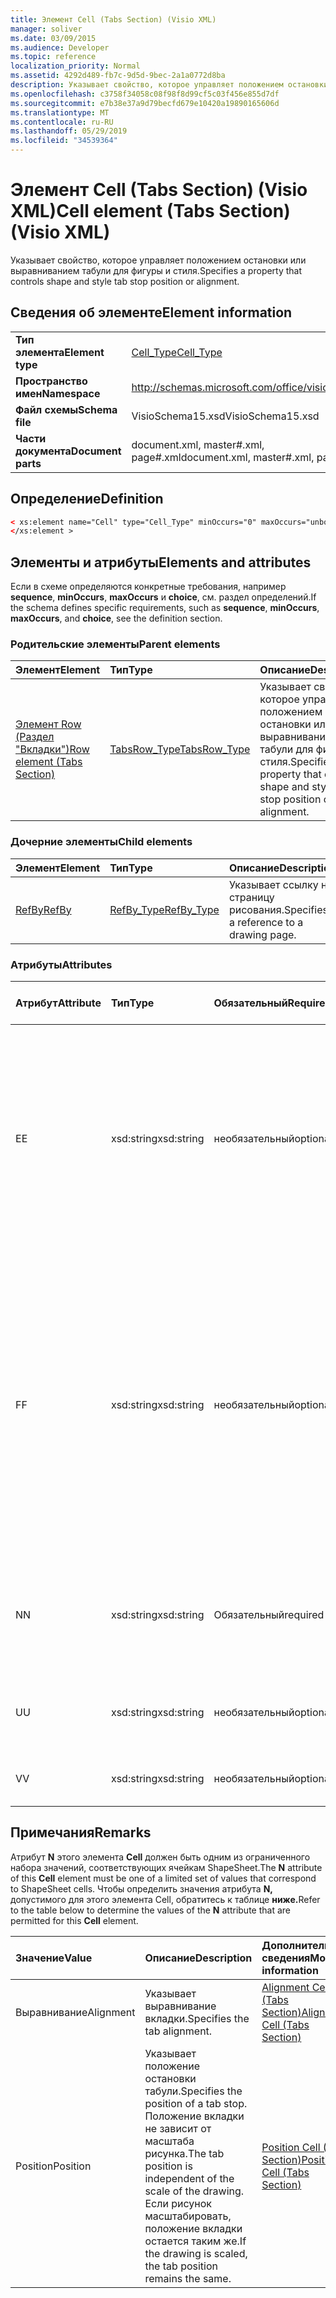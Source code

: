 ```yaml
---
title: Элемент Cell (Tabs Section) (Visio XML)
manager: soliver
ms.date: 03/09/2015
ms.audience: Developer
ms.topic: reference
localization_priority: Normal
ms.assetid: 4292d489-fb7c-9d5d-9bec-2a1a0772d8ba
description: Указывает свойство, которое управляет положением остановки или выравниванием табули для фигуры и стиля.
ms.openlocfilehash: c3758f34058c08f98f8d99cf5c03f456e855d7df
ms.sourcegitcommit: e7b38e37a9d79becfd679e10420a19890165606d
ms.translationtype: MT
ms.contentlocale: ru-RU
ms.lasthandoff: 05/29/2019
ms.locfileid: "34539364"
---
```

# <a name="cell-element-tabs-section-visio-xml"></a><span data-ttu-id="bd065-103">Элемент Cell (Tabs Section) (Visio XML)</span><span class="sxs-lookup"><span data-stu-id="bd065-103">Cell element (Tabs Section) (Visio XML)</span></span>

<span data-ttu-id="bd065-104">Указывает свойство, которое управляет положением остановки или выравниванием табули для фигуры и стиля.</span><span class="sxs-lookup"><span data-stu-id="bd065-104">Specifies a property that controls shape and style tab stop position or alignment.</span></span> 
  
## <a name="element-information"></a><span data-ttu-id="bd065-105">Сведения об элементе</span><span class="sxs-lookup"><span data-stu-id="bd065-105">Element information</span></span>

|||
|:-----|:-----|
|<span data-ttu-id="bd065-106">**Тип элемента**</span><span class="sxs-lookup"><span data-stu-id="bd065-106">**Element type**</span></span> <br/> |[<span data-ttu-id="bd065-107">Cell_Type</span><span class="sxs-lookup"><span data-stu-id="bd065-107">Cell_Type</span></span>](cell_type-complextypevisio-xml.md) <br/> |
|<span data-ttu-id="bd065-108">**Пространство имен**</span><span class="sxs-lookup"><span data-stu-id="bd065-108">**Namespace**</span></span> <br/> |http://schemas.microsoft.com/office/visio/2012/main  <br/> |
|<span data-ttu-id="bd065-109">**Файл схемы**</span><span class="sxs-lookup"><span data-stu-id="bd065-109">**Schema file**</span></span> <br/> |<span data-ttu-id="bd065-110">VisioSchema15.xsd</span><span class="sxs-lookup"><span data-stu-id="bd065-110">VisioSchema15.xsd</span></span>  <br/> |
|<span data-ttu-id="bd065-111">**Части документа**</span><span class="sxs-lookup"><span data-stu-id="bd065-111">**Document parts**</span></span> <br/> |<span data-ttu-id="bd065-112">document.xml, master#.xml, page#.xml</span><span class="sxs-lookup"><span data-stu-id="bd065-112">document.xml, master#.xml, page#.xml</span></span>  <br/> |
   
## <a name="definition"></a><span data-ttu-id="bd065-113">Определение</span><span class="sxs-lookup"><span data-stu-id="bd065-113">Definition</span></span>

```XML
< xs:element name="Cell" type="Cell_Type" minOccurs="0" maxOccurs="unbounded" >
</xs:element >
```

## <a name="elements-and-attributes"></a><span data-ttu-id="bd065-114">Элементы и атрибуты</span><span class="sxs-lookup"><span data-stu-id="bd065-114">Elements and attributes</span></span>

<span data-ttu-id="bd065-115">Если в схеме определяются конкретные требования, например **sequence**, **minOccurs**, **maxOccurs** и **choice**, см. раздел определений.</span><span class="sxs-lookup"><span data-stu-id="bd065-115">If the schema defines specific requirements, such as **sequence**, **minOccurs**, **maxOccurs**, and **choice**, see the definition section.</span></span> 
  
### <a name="parent-elements"></a><span data-ttu-id="bd065-116">Родительские элементы</span><span class="sxs-lookup"><span data-stu-id="bd065-116">Parent elements</span></span>

|<span data-ttu-id="bd065-117">**Элемент**</span><span class="sxs-lookup"><span data-stu-id="bd065-117">**Element**</span></span>|<span data-ttu-id="bd065-118">**Тип**</span><span class="sxs-lookup"><span data-stu-id="bd065-118">**Type**</span></span>|<span data-ttu-id="bd065-119">**Описание**</span><span class="sxs-lookup"><span data-stu-id="bd065-119">**Description**</span></span>|
|:-----|:-----|:-----|
|[<span data-ttu-id="bd065-120">Элемент Row (Раздел "Вкладки")</span><span class="sxs-lookup"><span data-stu-id="bd065-120">Row element (Tabs Section)</span></span>](row-element-tabs-sectionvisio-xml.md) <br/> |[<span data-ttu-id="bd065-121">TabsRow_Type</span><span class="sxs-lookup"><span data-stu-id="bd065-121">TabsRow_Type</span></span>](tabsrow_type-complextypevisio-xml.md) <br/> |<span data-ttu-id="bd065-122">Указывает свойство, которое управляет положением остановки или выравниванием табули для фигуры и стиля.</span><span class="sxs-lookup"><span data-stu-id="bd065-122">Specifies a property that controls shape and style tab stop position or alignment.</span></span>  <br/> |
   
### <a name="child-elements"></a><span data-ttu-id="bd065-123">Дочерние элементы</span><span class="sxs-lookup"><span data-stu-id="bd065-123">Child elements</span></span>

|<span data-ttu-id="bd065-124">**Элемент**</span><span class="sxs-lookup"><span data-stu-id="bd065-124">**Element**</span></span>|<span data-ttu-id="bd065-125">**Тип**</span><span class="sxs-lookup"><span data-stu-id="bd065-125">**Type**</span></span>|<span data-ttu-id="bd065-126">**Описание**</span><span class="sxs-lookup"><span data-stu-id="bd065-126">**Description**</span></span>|
|:-----|:-----|:-----|
|[<span data-ttu-id="bd065-127">RefBy</span><span class="sxs-lookup"><span data-stu-id="bd065-127">RefBy</span></span>](refby-element-cell_type-complextypevisio-xml.md) <br/> |[<span data-ttu-id="bd065-128">RefBy_Type</span><span class="sxs-lookup"><span data-stu-id="bd065-128">RefBy_Type</span></span>](refby_type-complextypevisio-xml.md) <br/> |<span data-ttu-id="bd065-129">Указывает ссылку на страницу рисования.</span><span class="sxs-lookup"><span data-stu-id="bd065-129">Specifies a reference to a drawing page.</span></span>  <br/> |
   
### <a name="attributes"></a><span data-ttu-id="bd065-130">Атрибуты</span><span class="sxs-lookup"><span data-stu-id="bd065-130">Attributes</span></span>

|<span data-ttu-id="bd065-131">**Атрибут**</span><span class="sxs-lookup"><span data-stu-id="bd065-131">**Attribute**</span></span>|<span data-ttu-id="bd065-132">**Тип**</span><span class="sxs-lookup"><span data-stu-id="bd065-132">**Type**</span></span>|<span data-ttu-id="bd065-133">**Обязательный**</span><span class="sxs-lookup"><span data-stu-id="bd065-133">**Required**</span></span>|<span data-ttu-id="bd065-134">**Описание**</span><span class="sxs-lookup"><span data-stu-id="bd065-134">**Description**</span></span>|<span data-ttu-id="bd065-135">**Возможные значения**</span><span class="sxs-lookup"><span data-stu-id="bd065-135">**Possible values**</span></span>|
|:-----|:-----|:-----|:-----|:-----|
|<span data-ttu-id="bd065-136">E</span><span class="sxs-lookup"><span data-stu-id="bd065-136">E</span></span>  <br/> |<span data-ttu-id="bd065-137">xsd:string</span><span class="sxs-lookup"><span data-stu-id="bd065-137">xsd:string</span></span>  <br/> |<span data-ttu-id="bd065-138">необязательный</span><span class="sxs-lookup"><span data-stu-id="bd065-138">optional</span></span>  <br/> |<span data-ttu-id="bd065-139">Указывает, что формула оценивается как ошибка.</span><span class="sxs-lookup"><span data-stu-id="bd065-139">Indicates that the formula evaluates to an error.</span></span> <span data-ttu-id="bd065-140">Значение E **—** текущее значение (строка сообщения об ошибке); Значение атрибута **V** является последним допустимым значением.</span><span class="sxs-lookup"><span data-stu-id="bd065-140">The value of **E** is the current value (an error message string); the value of the **V** attribute is the last valid value.</span></span>  <br/> |<span data-ttu-id="bd065-141">Строка сообщения об ошибке.</span><span class="sxs-lookup"><span data-stu-id="bd065-141">An error message string.</span></span>  <br/> |
|<span data-ttu-id="bd065-142">F</span><span class="sxs-lookup"><span data-stu-id="bd065-142">F</span></span>  <br/> |<span data-ttu-id="bd065-143">xsd:string</span><span class="sxs-lookup"><span data-stu-id="bd065-143">xsd:string</span></span>  <br/> |<span data-ttu-id="bd065-144">необязательный</span><span class="sxs-lookup"><span data-stu-id="bd065-144">optional</span></span>  <br/> | <span data-ttu-id="bd065-145">Представляет формулу элемента.</span><span class="sxs-lookup"><span data-stu-id="bd065-145">Represents the element's formula.</span></span> <span data-ttu-id="bd065-146">Этот атрибут может содержать одну из следующих строк:</span><span class="sxs-lookup"><span data-stu-id="bd065-146">This attribute can contain one of the following strings:</span></span>  <br/>  <span data-ttu-id="bd065-147">'(some formula)', если формула существует локально</span><span class="sxs-lookup"><span data-stu-id="bd065-147">'(some formula)' if the formula exists locally</span></span>  <br/>  <span data-ttu-id="bd065-148">`No Formula` если формула удалена или заблокирована локально</span><span class="sxs-lookup"><span data-stu-id="bd065-148">`No Formula` if the formula is locally deleted or blocked</span></span>  <br/>  <span data-ttu-id="bd065-149">`Inh` если формула унаследована.</span><span class="sxs-lookup"><span data-stu-id="bd065-149">`Inh` if the formula is inherited.</span></span>  <br/> |<span data-ttu-id="bd065-150">Формула.</span><span class="sxs-lookup"><span data-stu-id="bd065-150">A formula.</span></span>  <br/> |
|<span data-ttu-id="bd065-151">N</span><span class="sxs-lookup"><span data-stu-id="bd065-151">N</span></span>  <br/> |<span data-ttu-id="bd065-152">xsd:string</span><span class="sxs-lookup"><span data-stu-id="bd065-152">xsd:string</span></span>  <br/> |<span data-ttu-id="bd065-153">Обязательный</span><span class="sxs-lookup"><span data-stu-id="bd065-153">required</span></span>  <br/> |<span data-ttu-id="bd065-154">Представляет имя ячейки ShapeSheet.</span><span class="sxs-lookup"><span data-stu-id="bd065-154">Represents the name of the ShapeSheet cell.</span></span>  <br/> |<span data-ttu-id="bd065-155">Имя ячейки ShapeSheet.</span><span class="sxs-lookup"><span data-stu-id="bd065-155">The name of the ShapeSheet cell.</span></span>  <br/> <span data-ttu-id="bd065-156">См. раздел "Замечания" ниже.</span><span class="sxs-lookup"><span data-stu-id="bd065-156">See the Remarks section below.</span></span>  <br/> |
|<span data-ttu-id="bd065-157">U</span><span class="sxs-lookup"><span data-stu-id="bd065-157">U</span></span>  <br/> |<span data-ttu-id="bd065-158">xsd:string</span><span class="sxs-lookup"><span data-stu-id="bd065-158">xsd:string</span></span>  <br/> |<span data-ttu-id="bd065-159">необязательный</span><span class="sxs-lookup"><span data-stu-id="bd065-159">optional</span></span>  <br/> |<span data-ttu-id="bd065-160">Представляет единицу измерения, значение по умолчанию — DL.</span><span class="sxs-lookup"><span data-stu-id="bd065-160">Represents a unit of measure The default is DL.</span></span>  <br/> |<span data-ttu-id="bd065-161">Единицы ячейки.</span><span class="sxs-lookup"><span data-stu-id="bd065-161">The units of the cell.</span></span>  <br/> |
|<span data-ttu-id="bd065-162">V</span><span class="sxs-lookup"><span data-stu-id="bd065-162">V</span></span>  <br/> |<span data-ttu-id="bd065-163">xsd:string</span><span class="sxs-lookup"><span data-stu-id="bd065-163">xsd:string</span></span>  <br/> |<span data-ttu-id="bd065-164">необязательный</span><span class="sxs-lookup"><span data-stu-id="bd065-164">optional</span></span>  <br/> |<span data-ttu-id="bd065-165">Представляет значение ячейки.</span><span class="sxs-lookup"><span data-stu-id="bd065-165">Represents the value of the cell.</span></span>  <br/> |<span data-ttu-id="bd065-166">Значение ячейки ShapeSheet.</span><span class="sxs-lookup"><span data-stu-id="bd065-166">The value of the ShapeSheet cell.</span></span>  <br/> |
   
## <a name="remarks"></a><span data-ttu-id="bd065-167">Примечания</span><span class="sxs-lookup"><span data-stu-id="bd065-167">Remarks</span></span>

<span data-ttu-id="bd065-168">Атрибут **N** этого элемента **Cell** должен быть одним из ограниченного набора значений, соответствующих ячейкам ShapeSheet.</span><span class="sxs-lookup"><span data-stu-id="bd065-168">The **N** attribute of this **Cell** element must be one of a limited set of values that correspond to ShapeSheet cells.</span></span> <span data-ttu-id="bd065-169">Чтобы определить значения атрибута **N,** допустимого для этого элемента Cell, обратитесь к таблице **ниже.**</span><span class="sxs-lookup"><span data-stu-id="bd065-169">Refer to the table below to determine the values of the **N** attribute that are permitted for this **Cell** element.</span></span> 
  
|<span data-ttu-id="bd065-170">**Значение**</span><span class="sxs-lookup"><span data-stu-id="bd065-170">**Value**</span></span>|<span data-ttu-id="bd065-171">**Описание**</span><span class="sxs-lookup"><span data-stu-id="bd065-171">**Description**</span></span>|<span data-ttu-id="bd065-172">**Дополнительные сведения**</span><span class="sxs-lookup"><span data-stu-id="bd065-172">**More information**</span></span>|
|:-----|:-----|:-----|
|<span data-ttu-id="bd065-173">Выравнивание</span><span class="sxs-lookup"><span data-stu-id="bd065-173">Alignment</span></span>  <br/> |<span data-ttu-id="bd065-174">Указывает выравнивание вкладки.</span><span class="sxs-lookup"><span data-stu-id="bd065-174">Specifies the tab alignment.</span></span>  <br/> |[<span data-ttu-id="bd065-175">Alignment Cell (Tabs Section)</span><span class="sxs-lookup"><span data-stu-id="bd065-175">Alignment Cell (Tabs Section)</span></span>](alignment-cell-tabs-section.md) <br/> |
|<span data-ttu-id="bd065-176">Position</span><span class="sxs-lookup"><span data-stu-id="bd065-176">Position</span></span>  <br/> |<span data-ttu-id="bd065-177">Указывает положение остановки табули.</span><span class="sxs-lookup"><span data-stu-id="bd065-177">Specifies the position of a tab stop.</span></span> <span data-ttu-id="bd065-178">Положение вкладки не зависит от масштаба рисунка.</span><span class="sxs-lookup"><span data-stu-id="bd065-178">The tab position is independent of the scale of the drawing.</span></span> <span data-ttu-id="bd065-179">Если рисунок масштабировать, положение вкладки остается таким же.</span><span class="sxs-lookup"><span data-stu-id="bd065-179">If the drawing is scaled, the tab position remains the same.</span></span>  <br/> |[<span data-ttu-id="bd065-180">Position Cell (Tabs Section)</span><span class="sxs-lookup"><span data-stu-id="bd065-180">Position Cell (Tabs Section)</span></span>](position-cell-tabs-section.md) <br/> |
   

